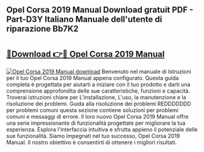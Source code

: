 ## Opel Corsa 2019 Manual Download gratuit PDF - Part-D3Y Italiano Manuale dell'utente di riparazione Bb7K2

# <h2><a href="http://dfae0nm.blite.top/?on=Opel+Corsa+2019+Manual">🔗Download 👉🔴 Opel Corsa 2019 Manual</a></h2>

[![Opel Corsa 2019 Manual download](https://i.imgur.com/lujVjoI.png)](http://dfae0nm.blite.top/?on=Opel+Corsa+2019+Manual)
Benvenuto nel manuale di Istruzioni per il tuo Opel Corsa 2019 Manual appena configurato. Questa guida completa è progettata per aiutarti a iniziare con il tuo prodotto e darti una comprensione approfondita delle sue caratteristiche, funzioni e capacità. Troverai istruzioni chiare per L'installazione, L'uso, la manutenzione e la risoluzione dei problemi. Guida alla risoluzione dei problemi REDDDDDDD per problemi comuni questa sezione contiene soluzioni per problemi comuni e messaggi di errore. Il loro nuovo Opel Corsa 2019 Manual offre una serie impressionante di funzionalità progettate per migliorare la tua esperienza. Esplora l'interfaccia intuitiva e sfrutta appieno il potenziale delle sue funzionalità. Siamo impegnati nel tuo successo, Opel Corsa 2019 Manual. Il nostro obiettivo è consentirti di ottenere i migliori risultati.
